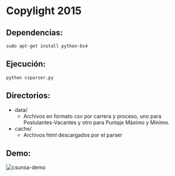 # Copylight 2015 

## Dependencias:
    sudo apt-get install python-bs4

## Ejecución:
    python csparser.py

## Directorios:
* data/
    - Archivos en formato csv por carrera y proceso, uno para Postulantes-Vacantes y otro para Puntaje Máximo y Mínimo.
* cache/ 
    - Archivos html descargados por el parser

## Demo:
![csunsa-demo](https://raw.githubusercontent.com/romeluko/csparser/master/csunsa-demo.png)
